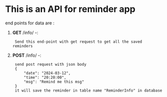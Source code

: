 # This is an API for reminder app


end points for data are : 
1. <b>GET</b> /info/ -: <br>

        Send this end-point with get request to get all the saved reminders

2. <b>POST</b> /info/  -: <br>

        send post request with json body 
        {
            "date": "2024-03-12",
            "time": "20:20:00",
            "msg": "Remind me this msg"
        }
        it will save the reminder in table name "ReminderInfo" in database 